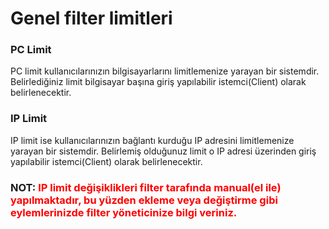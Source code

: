 # Genel filter limitleri

### PC Limit
PC limit kullanıcılarınızın bilgisayarlarını limitlemenize yarayan bir sistemdir. Belirlediğiniz limit bilgisayar başına giriş yapılabilir istemci(Client) olarak belirlenecektir.

### IP Limit
IP limit ise kullanıcılarınızın bağlantı kurduğu IP adresini limitlemenize yarayan bir sistemdir. Belirlemiş olduğunuz limit o IP adresi üzerinden giriş yapılabilir istemci(Client) olarak belirlenecektir.

### NOT: <span style="color:red">IP limit değişiklikleri filter tarafında manual(el ile) yapılmaktadır, bu yüzden ekleme veya değiştirme gibi eylemlerinizde filter yöneticinize bilgi veriniz.</span>